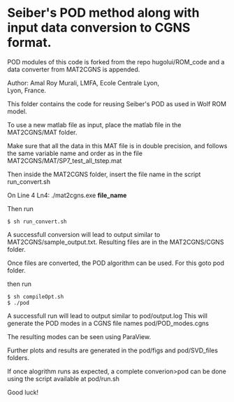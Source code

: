 # Seiber's POD method along with input data conversion to CGNS format.
POD modules of this code is forked from the repo hugolui/ROM_code and a data converter from MAT2CGNS is appended.

Author:
    Amal Roy Murali,
    LMFA, Ecole Centrale Lyon,   
    Lyon, France.

This folder contains the code for reusing Seiber's POD as used in Wolf ROM model.

To use a new matlab file as input, place the matlab file in the MAT2CGNS/MAT folder.

Make sure that all the data in this MAT file is in double precision, and follows the same variable name and order as in the file MAT2CGNS/MAT/SP7_test_all_tstep.mat

Then inside the MAT2CGNS folder, insert the file name in the script run_convert.sh
    
   On Line 4
   Ln4: ./mat2cgns.exe __file_name__

Then run

	$ sh run_convert.sh

A successfull conversion will lead to output similar to MAT2CGNS/sample_output.txt. Resulting files are in the MAT2CGNS/CGNS folder.

Once files are converted, the POD algorithm can be used. For this goto pod folder.

then run

	$ sh compileOpt.sh
	$ ./pod

A successfull run will lead to output similar to pod/output.log
This will generate the POD modes in a CGNS file names pod/POD_modes.cgns

The resulting modes can be seen using ParaView.

Further plots and results are generated in the pod/figs and pod/SVD_files folders.

If once alogrithm runs as expected, a complete converion>pod can be done using the script available at pod/run.sh

Good luck!


